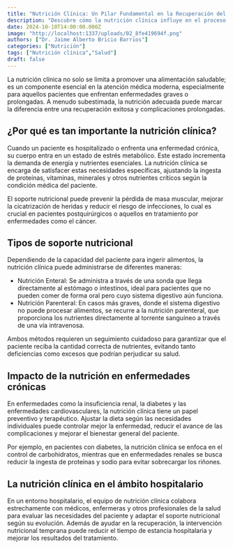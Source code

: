 ```yaml
---
title: "Nutrición Clínica: Un Pilar Fundamental en la Recuperación del Paciente"
description: "Descubre cómo la nutrición clínica influye en el proceso de recuperación de los pacientes hospitalizados y crónicos."
date: 2024-10-10T14:00:00.000Z
image: "http://localhost:1337/uploads/02_8fe419694f.png"
authors: ["Dr. Jaime Alberto Bricio Barrios"]
categories: ["Nutrición"]
tags: ["Nutrición clínica","Salud"]
draft: false
---
```


La nutrición clínica no solo se limita a promover una alimentación saludable; es un componente esencial en la atención médica moderna, especialmente para aquellos pacientes que enfrentan enfermedades graves o prolongadas. A menudo subestimada, la nutrición adecuada puede marcar la diferencia entre una recuperación exitosa y complicaciones prolongadas.

## ¿Por qué es tan importante la nutrición clínica?

Cuando un paciente es hospitalizado o enfrenta una enfermedad crónica, su cuerpo entra en un estado de estrés metabólico. Este estado incrementa la demanda de energía y nutrientes esenciales. La nutrición clínica se encarga de satisfacer estas necesidades específicas, ajustando la ingesta de proteínas, vitaminas, minerales y otros nutrientes críticos según la condición médica del paciente.

El soporte nutricional puede prevenir la pérdida de masa muscular, mejorar la cicatrización de heridas y reducir el riesgo de infecciones, lo cual es crucial en pacientes postquirúrgicos o aquellos en tratamiento por enfermedades como el cáncer.

## Tipos de soporte nutricional

Dependiendo de la capacidad del paciente para ingerir alimentos, la nutrición clínica puede administrarse de diferentes maneras:

- Nutrición Enteral: Se administra a través de una sonda que llega directamente al estómago o intestinos, ideal para pacientes que no pueden comer de forma oral pero cuyo sistema digestivo aún funciona.
- Nutrición Parenteral: En casos más graves, donde el sistema digestivo no puede procesar alimentos, se recurre a la nutrición parenteral, que proporciona los nutrientes directamente al torrente sanguíneo a través de una vía intravenosa.

Ambos métodos requieren un seguimiento cuidadoso para garantizar que el paciente reciba la cantidad correcta de nutrientes, evitando tanto deficiencias como excesos que podrían perjudicar su salud.

## Impacto de la nutrición en enfermedades crónicas

En enfermedades como la insuficiencia renal, la diabetes y las enfermedades cardiovasculares, la nutrición clínica tiene un papel preventivo y terapéutico. Ajustar la dieta según las necesidades individuales puede controlar mejor la enfermedad, reducir el avance de las complicaciones y mejorar el bienestar general del paciente.

Por ejemplo, en pacientes con diabetes, la nutrición clínica se enfoca en el control de carbohidratos, mientras que en enfermedades renales se busca reducir la ingesta de proteínas y sodio para evitar sobrecargar los riñones.

## La nutrición clínica en el ámbito hospitalario

En un entorno hospitalario, el equipo de nutrición clínica colabora estrechamente con médicos, enfermeras y otros profesionales de la salud para evaluar las necesidades del paciente y adaptar el soporte nutricional según su evolución. Además de ayudar en la recuperación, la intervención nutricional temprana puede reducir el tiempo de estancia hospitalaria y mejorar los resultados del tratamiento.